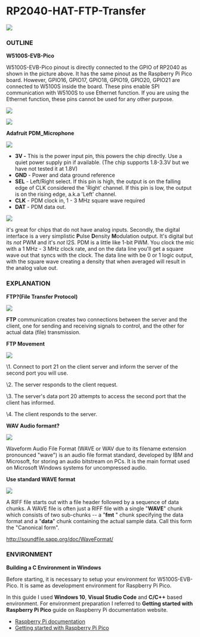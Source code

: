 # RP2040-HAT-FTP-Transfer

![][link-transfer]



### OUTLINE

**W5100S-EVB-Pico**

W5100S-EVB-Pico pinout is directly connected to the GPIO of RP2040 as shown in the picture above. It has the same pinout as the Raspberry Pi Pico board. However, GPIO16, GPIO17, GPIO18, GPIO19, GPIO20, GPIO21 are connected to W5100S inside the board. These pins enable SPI communication with W5100S to use Ethernet function. If you are using the Ethernet function, these pins cannot be used for any other purpose.

![][link-w5100s-evb-pico]

![][link-w5100s-evb-pico-pinout]







**Adafruit** **PDM_Microphone**

![][link-Adafruit_pdm-microphone]



- **3V -** This is the power input pin, this powers the chip directly. Use a quiet power supply pin if available. (The chip supports 1.8-3.3V but we have not tested it at 1.8V)
- **GND** - Power and data ground reference
- **SEL** - Left/Right select. If this pin is high, the output is on the falling edge of CLK considered the 'Right' channel. If this pin is low, the output is on the rising edge, a.k.a 'Left' channel.
- **CLK** - PDM clock in, 1 - 3 MHz square wave required
- **DAT** - PDM data out.



![][link-pdm_pulse]

it's great for chips that do not have analog inputs. Secondly, the digital interface is a very simplistic **P**ulse **D**ensity **M**odulation output. It's digital but its *not* PWM and it's *not* I2S. PDM is a little like 1-bit PWM. You clock the mic with a 1 MHz - 3 MHz clock rate, and on the data line you'll get a square wave out that syncs with the clock. The data line with be 0 or 1 logic output, with the square wave creating a density that when averaged will result in the analog value out.





### EXPLANATION

**FTP?(File Transfer Protocol)**

![][link-ftp_client_connection_1]

**FTP** communication creates two connections between the server and the client, one for sending and receiving signals to control, and the other for actual data (file) transmission.



**FTP Movement**

![][link-ftp_client_connection_2]

\1. Connect to port 21 on the client server and inform the server of the second port you will use.

\2. The server responds to the client request.

\3. The server's data port 20 attempts to access the second port that the client has informed.

\4. The client responds to the server.



**WAV Audio formant?**

![][link-wav_audio]

Waveform Audio File Format (WAVE or WAV due to its filename extension pronounced "wave") is an audio file format standard, developed by IBM and Microsoft, for storing an audio bitstream on PCs. It is the main format used on Microsoft Windows systems for uncompressed audio.



**Use standard WAVE format**

![][link-wav_format]

A RIFF file starts out with a file header followed by a sequence of data chunks. A WAVE file is often just a RIFF file with a single "**WAVE**" chunk which consists of two sub-chunks -- a "**fmt** " chunk specifying the data format and a "**data**" chunk containing the actual sample data. Call this form the "Canonical form".

http://soundfile.sapp.org/doc/WaveFormat/



### ENVIRONMENT

**Building a C Environment in Windows**

Before starting, it is necessary to setup your environment for W5100S-EVB-Pico. It is same as development environment for Raspberry Pi Pico.

In this guide I used **Windows 10**, **Visual Studio Code** and **C/C++** based environment. For environment preparation I referred to **Getting started with Raspberry Pi Pico** guide on Raspberry Pi documentation website.

- [Raspberry Pi documentation](https://www.raspberrypi.com/documentation/microcontrollers/raspberry-pi-pico.html)
- [Getting started with Raspberry Pi Pico](https://datasheets.raspberrypi.com/pico/getting-started-with-pico.pdf)









<!--
Link
-->

[link-transfer]: https://github.com/Wiznet/RP2040-HAT-SOUND-C/blob/FTP-Microphone/static/images/ftp_pdm_microphone/FTP%20Transfer.png
[link-w5100s-evb-pico]: https://github.com/Wiznet/RP2040-HAT-SOUND-C/blob/FTP-Microphone/static/images/ftp_pdm_microphone/w5100s-evb-pico.png
[link-w5100s-evb-pico-pinout]: https://github.com/Wiznet/RP2040-HAT-SOUND-C/blob/FTP-Microphone/static/images/ftp_pdm_microphone/w5100s-evb-pico-pinout.png
[link-Adafruit_pdm-microphone]:https://github.com/Wiznet/RP2040-HAT-SOUND-C/blob/FTP-Microphone/static/images/ftp_pdm_microphone/Adafruit_pdm-microphone.png
[link-pdm_pulse]:https://github.com/Wiznet/RP2040-HAT-SOUND-C/blob/FTP-Microphone/static/images/ftp_pdm_microphone/pdm_pulse.png
[link-ftp_client_connection_1]:https://github.com/Wiznet/RP2040-HAT-SOUND-C/blob/FTP-Microphone/static/images/ftp_pdm_microphone/ftp_client_connection_1.png
[link-ftp_client_connection_2]:https://github.com/Wiznet/RP2040-HAT-SOUND-C/blob/FTP-Microphone/static/images/ftp_pdm_microphone/ftp_client_connection_2.png
[link-wav_audio]:https://github.com/Wiznet/RP2040-HAT-SOUND-C/blob/FTP-Microphone/static/images/ftp_pdm_microphone/wav_audio.png

[link-wav_format]:https://github.com/Wiznet/RP2040-HAT-SOUND-C/blob/FTP-Microphone/static/images/ftp_pdm_microphone/wav_format.png

